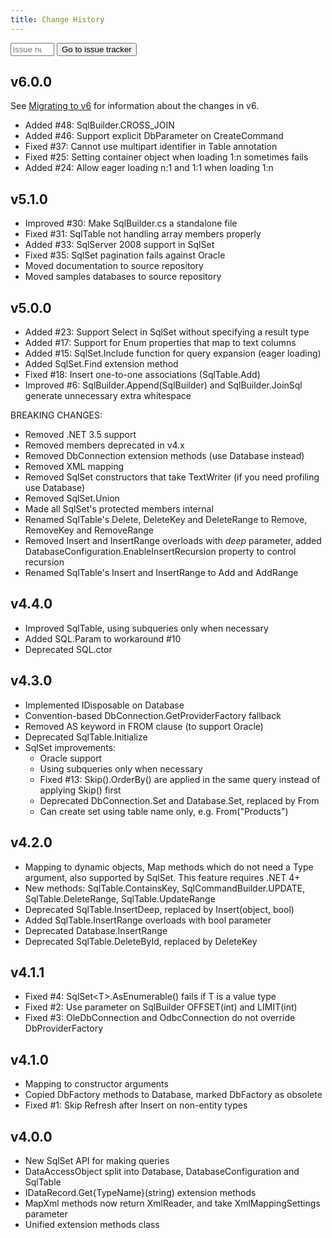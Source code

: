 ```yaml
---
title: Change History
---
```


<form onsubmit="window.location.href='{{ page.repository_url }}/issues/' + document.getElementById('issue_number').value; return false;">
<input id='issue_number' type='number' placeholder='issue number' required min='1' style='width: 70px'/>
<button>Go to issue tracker</button>
</form>

v6.0.0
------
See [Migrating to v6](migrating/to-v6.html) for information about the changes in v6.

- Added #48: SqlBuilder.CROSS_JOIN
- Added #46: Support explicit DbParameter on CreateCommand 
- Fixed #37: Cannot use multipart identifier in Table annotation
- Fixed #25: Setting container object when loading 1:n sometimes fails
- Added #24: Allow eager loading n:1 and 1:1 when loading 1:n

v5.1.0
------
- Improved #30: Make SqlBuilder.cs a standalone file
- Fixed #31: SqlTable not handling array members properly
- Added #33: SqlServer 2008 support in SqlSet
- Fixed #35: SqlSet pagination fails against Oracle
- Moved documentation to source repository
- Moved samples databases to source repository

v5.0.0
------
- Added #23: Support Select in SqlSet without specifying a result type
- Added #17: Support for Enum properties that map to text columns
- Added #15: SqlSet.Include function for query expansion (eager loading)
- Added SqlSet.Find extension method
- Fixed #18: Insert one-to-one associations (SqlTable.Add)
- Improved #6: SqlBuilder.Append(SqlBuilder) and SqlBuilder.JoinSql generate unnecessary extra whitespace

BREAKING CHANGES:

- Removed .NET 3.5 support
- Removed members deprecated in v4.x
- Removed DbConnection extension methods (use Database instead)
- Removed XML mapping
- Removed SqlSet constructors that take TextWriter (if you need profiling use Database)
- Removed SqlSet.Union
- Made all SqlSet's protected members internal
- Renamed SqlTable's Delete, DeleteKey and DeleteRange to Remove, RemoveKey and RemoveRange
- Removed Insert and InsertRange overloads with *deep* parameter, added DatabaseConfiguration.EnableInsertRecursion property to control recursion
- Renamed SqlTable's Insert and InsertRange to Add and AddRange

v4.4.0
------
- Improved SqlTable, using subqueries only when necessary
- Added SQL.Param to workaround #10
- Deprecated SQL.ctor

v4.3.0
------
- Implemented IDisposable on Database
- Convention-based DbConnection.GetProviderFactory fallback
- Removed AS keyword in FROM clause (to support Oracle)
- Deprecated SqlTable.Initialize
- SqlSet improvements:
  * Oracle support
  * Using subqueries only when necessary
  * Fixed #13: Skip().OrderBy() are applied in the same query instead of applying Skip() first
  * Deprecated DbConnection.Set and Database.Set, replaced by From
  * Can create set using table name only, e.g. From("Products")

v4.2.0
------
- Mapping to dynamic objects, Map methods which do not need a Type argument, also supported by SqlSet. This feature requires .NET 4+
- New methods: SqlTable.ContainsKey, SqlCommandBuilder.UPDATE, SqlTable.DeleteRange, SqlTable.UpdateRange
- Deprecated SqlTable.InsertDeep, replaced by Insert(object, bool)
- Added SqlTable.InsertRange overloads with bool parameter
- Deprecated Database.InsertRange
- Deprecated SqlTable.DeleteById, replaced by DeleteKey

v4.1.1
------
- Fixed #4: SqlSet&lt;T>.AsEnumerable() fails if T is a value type
- Fixed #2: Use parameter on SqlBuilder OFFSET(int) and LIMIT(int)
- Fixed #3: OleDbConnection and OdbcConnection do not override DbProviderFactory

v4.1.0
------
- Mapping to constructor arguments
- Copied DbFactory methods to Database, marked DbFactory as obsolete
- Fixed #1: Skip Refresh after Insert on non-entity types

v4.0.0
------
- New SqlSet API for making queries
- DataAccessObject split into Database, DatabaseConfiguration and SqlTable
- IDataRecord.Get{TypeName}(string) extension methods
- MapXml methods now return XmlReader, and take XmlMappingSettings parameter
- Unified extension methods class
